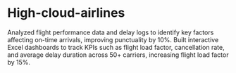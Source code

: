 # High-cloud-airlines
Analyzed flight performance data and delay logs to identify key factors affecting on-time arrivals, improving punctuality by 10%. Built interactive Excel dashboards to track KPIs such as flight load factor, cancellation rate, and average delay duration across 50+ carriers, increasing flight load factor by 15%. 

